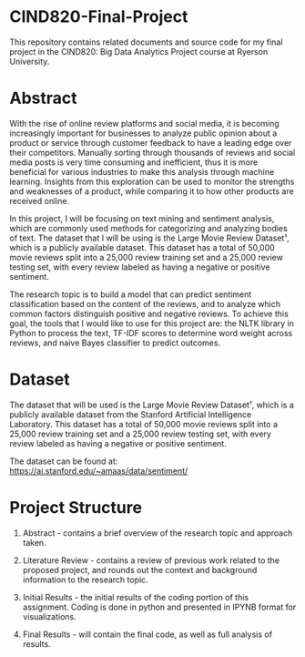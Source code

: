 # CIND820-Final-Project

  This repository contains related documents and source code for my final project in the CIND820: Big Data Analytics Project course at Ryerson University. 

# Abstract
  With the rise of online review platforms and social media, it is becoming increasingly important for businesses to analyze public opinion about a product or service through customer feedback to have a leading edge over their competitors. Manually sorting through thousands of reviews and social media posts is very time consuming and inefficient, thus it is more beneficial for various industries to make this analysis through machine learning. Insights from this exploration can be used to monitor the strengths and weaknesses of a product, while comparing it to how other products are received online. 

  In this project, I will be focusing on text mining and sentiment analysis, which  are commonly used methods for categorizing and analyzing bodies of text. 
The dataset that I will be using is the Large Movie Review Dataset¹, which is a publicly available dataset. This dataset has a total of 50,000 movie reviews split into a 25,000 review training set and a 25,000 review testing set, with every review labeled as having a negative or positive sentiment. 

  The research topic is to build a model that can predict sentiment classification based on the content of the reviews, and to analyze which common factors distinguish positive and negative reviews. To achieve this goal, the tools that I would like to use for this project are: the NLTK library in Python to process the text, TF-IDF scores to determine word weight across reviews, and naive Bayes classifier to predict outcomes. 
  
 # Dataset

  The dataset that will be used is the Large Movie Review Dataset¹, which is a publicly available dataset from the Stanford Artificial Intelligence Laboratory. This dataset has a total of 50,000 movie reviews split into a 25,000 review training set and a 25,000 review testing set, with every review labeled as having a negative or positive sentiment. 

The dataset can be found at:
https://ai.stanford.edu/~amaas/data/sentiment/

# Project Structure 

1) Abstract - contains a brief overview of the research topic and approach taken.

2) Literature Review - contains a review of previous work related to the proposed project, and rounds out the context and background information to the research topic.

3) Initial Results - the initial results of the coding portion of this assignment. Coding is done in python and presented in IPYNB format for visualizations. 

4) Final Results - will contain the final code, as well as full analysis of results.
